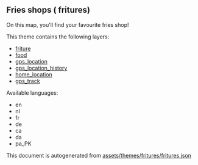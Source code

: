 

 Fries shops ( fritures) 
-------------------------



On this map, you'll find your favourite fries shop!

This theme contains the following layers:



  - [friture](../Layers/friture.md)
  - [food](../Layers/food.md)
  - [gps_location](../Layers/gps_location.md)
  - [gps_location_history](../Layers/gps_location_history.md)
  - [home_location](../Layers/home_location.md)
  - [gps_track](../Layers/gps_track.md)


Available languages:



  - en
  - nl
  - fr
  - de
  - ca
  - da
  - pa_PK
 

This document is autogenerated from [assets/themes/fritures/fritures.json](https://github.com/pietervdvn/MapComplete/blob/develop/assets/themes/fritures/fritures.json)